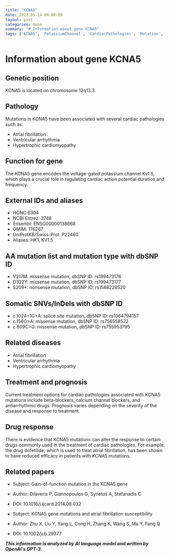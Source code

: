 ```yaml
---
title: "KCNA5"
date: 2023-05-14 00:00:00
layout: post
categories: Gene
summary: "# Information about gene KCNA5"
tags: ['KCNA5', 'PotassiumChannel', 'CardiacPathologies', 'Mutation', 'DrugResponse', 'Treatment', 'Prognosis', 'AtrialFibrillation']
---
```


# Information about gene KCNA5

## Genetic position
KCNA5 is located on chromosome 12q13.3.

## Pathology
Mutations in KCNA5 have been associated with several cardiac pathologies such as:
- Atrial fibrillation
- Ventricular arrhythmia
- Hypertrophic cardiomyopathy

## Function for gene
The KCNA5 gene encodes the voltage-gated potassium channel Kv1.5, which plays a crucial role in regulating cardiac action potential duration and frequency.

## External IDs and aliases
- HGNC:6304
- NCBI Entrez: 3748
- Ensembl: ENSG00000138668
- OMIM: 176267
- UniProtKB/Swiss-Prot: P22460
- Aliases: HK1, KV1.5

## AA mutation list and mutation type with dbSNP ID
- V217M: missense mutation, dbSNP ID: rs199473176
- D322Y: missense mutation, dbSNP ID: rs199473177
- S209*: nonsense mutation, dbSNP ID: rs1588228520

## Somatic SNVs/InDels with dbSNP ID
- c.1024+1G>A: splice site mutation, dbSNP ID: rs1064794157
- c.156G>A: missense mutation, dbSNP ID: rs756558572
- c.609C>G: missense mutation, dbSNP ID: rs755953795

## Related diseases
- Atrial fibrillation
- Ventricular arrhythmia
- Hypertrophic cardiomyopathy

## Treatment and prognosis
Current treatment options for cardiac pathologies associated with KCNA5 mutations include beta-blockers, calcium channel blockers, and antiarrhythmic drugs. Prognosis varies depending on the severity of the disease and response to treatment.

## Drug response
There is evidence that KCNA5 mutations can alter the response to certain drugs commonly used in the treatment of cardiac pathologies. For example, the drug dofetilide, which is used to treat atrial fibrillation, has been shown to have reduced efficacy in patients with KCNA5 mutations.

## Related papers
- Subject: Gain-of-function mutation in the KCNA5 gene
- Author: Dilaveris P, Giannopoulos G, Synetos A, Stefanadis C
- DOI: 10.1016/j.ijcard.2014.08.032

- Subject: KCNA5 gene mutations and atrial fibrillation susceptibility
- Author: Zhu X, Liu Y, Yang L, Cong H, Zhang K, Wang S, Ma Y, Fang Q
- DOI: 10.1002/jcb.29377

**_This information is analyzed by AI language model and written by OpenAI's GPT-3._**